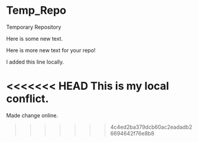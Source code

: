 # Temp_Repo
Temporary Repository

Here is some new text.


Here is more new text for your repo!

I added this line locally.

<<<<<<< HEAD
This is my local conflict.
=======
Made change online.
>>>>>>> 4c4ed2ba379dcb60ac2eadadb26694642f76e8b8
